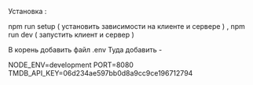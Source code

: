 Установка :

npm run setup ( установить зависимости на клиенте и сервере ) , npm run dev ( запустить клиент и сервер )

В корень добавить файл .env Туда добавить -

NODE_ENV=development PORT=8080 TMDB_API_KEY=06d234ae597bb0d8a9cc9ce196712794